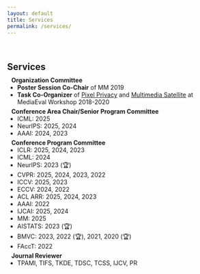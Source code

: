 ```yaml
---
layout: default
title: Services
permalink: /services/
---
```


<h1 id="services"></h1>

<h2 style="margin: 60px 0px 10px;">Services</h2>

<h4 style="margin:0px 10px 0;">Organization Committee</h4>
<ul style="margin:0 0 5px;">
  <li><strong>Poster Session Co-Chair</strong> of MM 2019</li>
  <li><strong>Task Co-Organizer</strong> of <a href="https://multimediaeval.github.io/editions/2020/tasks/pixelprivacy/">Pixel Privacy</a> and <a href="http://www.multimediaeval.org/mediaeval2019/multimediasatellite/">Multimedia Satellite</a> at MediaEval Workshop 2018-2020</li>
</ul>

<h4 style="margin:0 10px 0;">Conference Area Chair/Senior Program Committee</h4>
<ul style="margin:0 0 5px;">
  <li>ICML: 2025</li>
  <li>NeurIPS: 2025, 2024</li>
  <li>AAAI: 2024, 2023</li>
</ul>

<h4 style="margin:0 10px 0;">Conference Program Committee</h4>
<ul style="margin:0 0 5px;">
  <li>ICLR: 2025, 2024, 2023</li>
  <li>ICML: 2024</li>
  <li>NeurIPS: 2023 (🏆)</li>
  <li>CVPR: 2025, 2024, 2023, 2022</li>
  <li>ICCV: 2025, 2023</li>
  <li>ECCV: 2024, 2022</li>
  <li>ACL ARR: 2025, 2024, 2023</li>
  <li>AAAI: 2022</li>
  <li>IJCAI: 2025, 2024</li>
  <li>MM: 2025</li>
  <li>AISTATS: 2023 (🏆)</li>
  <li>BMVC: 2023, 2022 (🏆), 2021, 2020 (🏆)</li>
  <li>FAccT: 2022</li>
</ul>


<h4 style="margin:0 10px 0;">Journal Reviewer</h4>
<ul style="margin:0 0 5px;">
  <li>TPAMI, TIFS, TKDE, TDSC, TCSS, IJCV, PR</li>
</ul>

